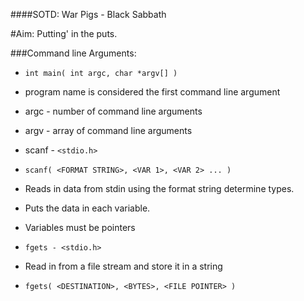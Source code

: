 ####SOTD: War Pigs - Black Sabbath

#Aim: Putting' in the puts.

###Command line Arguments:

 - `int main( int argc, char *argv[] )`

  - program name is considered the first command line argument

   - argc
    - number of command line arguments

   - argv
    - array of command line arguments
		
 - scanf - `<stdio.h>`

  - `scanf( <FORMAT STRING>, <VAR 1>, <VAR 2> ... )`

   - Reads in data from stdin using the format string determine types.

   - Puts the data in each variable.

   - Variables must be pointers

 - `fgets - <stdio.h>`

  - Read in from a file stream and store it in a string

  - `fgets( <DESTINATION>, <BYTES>, <FILE POINTER> )`
